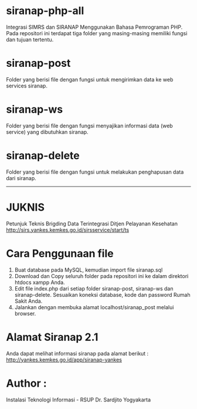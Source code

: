 # siranap-php-all
Integrasi SIMRS dan SIRANAP Menggunakan Bahasa Pemrograman PHP.
Pada repositori ini terdapat tiga folder yang masing-masing memiliki fungsi dan tujuan tertentu.

# siranap-post
Folder yang berisi file dengan fungsi untuk mengirimkan data ke web services siranap. 

# siranap-ws
Folder yang berisi file dengan fungsi menyajikan informasi data (web service) yang dibutuhkan siranap.

# siranap-delete
Folder yang berisi file dengan fungsi untuk melakukan penghapusan data dari siranap. 

--------

# JUKNIS
Petunjuk Teknis Brigding Data Terintegrasi Ditjen Pelayanan Kesehatan
http://sirs.yankes.kemkes.go.id/sirsservice/start/ts

# Cara Penggunaan file 
1. Buat database pada MySQL, kemudian import file siranap.sql
2. Download dan Copy seluruh folder pada repositori ini ke dalam direktori htdocs xampp Anda.
3. Edit file index.php dari setiap folder siranap-post, siranap-ws dan siranap-delete. Sesuaikan koneksi database, kode dan password Rumah Sakit Anda.
4. Jalankan dengan membuka alamat localhost/siranap_post melalui browser.

# Alamat Siranap 2.1
Anda dapat melihat informasi siranap pada alamat berikut :
http://yankes.kemkes.go.id/app/siranap-yankes


# Author : 
Instalasi Teknologi Informasi - RSUP Dr. Sardjito Yogyakarta
